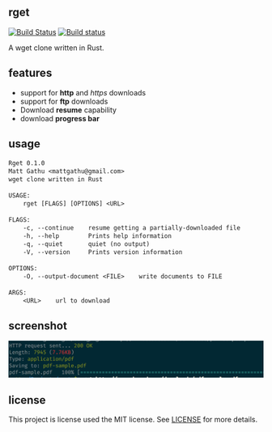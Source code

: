 ## rget

[![Build Status](https://travis-ci.org/mattgathu/rget.svg?branch=master)](https://travis-ci.org/mattgathu/rget)
[![Build status](https://ci.appveyor.com/api/projects/status/jyr43c87ee78bf7u?svg=true)](https://ci.appveyor.com/project/mattgathu/rget)

A wget clone written in Rust.

## features

* support for **http** and *https* downloads
* support for **ftp** downloads
* Download **resume** capability
* download **progress bar**

## usage

```
Rget 0.1.0
Matt Gathu <mattgathu@gmail.com>
wget clone written in Rust

USAGE:
    rget [FLAGS] [OPTIONS] <URL>

FLAGS:
    -c, --continue    resume getting a partially-downloaded file
    -h, --help        Prints help information
    -q, --quiet       quiet (no output)
    -V, --version     Prints version information

OPTIONS:
    -O, --output-document <FILE>    write documents to FILE

ARGS:
    <URL>    url to download

```

## screenshot

![screenshot](screenshot.png)

## license

This project is license used the MIT license. See [LICENSE](LICENSE) for more details.
